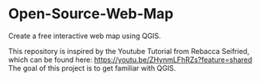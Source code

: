 # Open-Source-Web-Map
Create a free interactive web map using QGIS.

This repository is inspired by the Youtube Tutorial from Rebacca Seifried, which can be found here: https://youtu.be/ZHynmLFhRZs?feature=shared
The goal of this project is to get familiar with QGIS.
